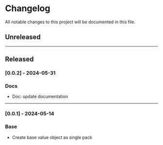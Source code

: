 # Changelog

All notable changes to this project will be documented in this file.

## Unreleased

---

## Released

### [0.0.2] - 2024-05-31

### Docs

- Doc: update documentation

---

### [0.0.1] - 2024-05-14

### Base

- Create base value object as single pack
